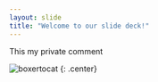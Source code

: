 ```yaml
---
layout: slide
title: "Welcome to our slide deck!"
---
```


This my private comment

![boxertocat](https://octodex.github.com/images/boxertocat_octodex.jpg)
{: .center}
